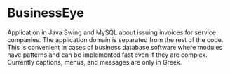 # BusinessEye
Application in Java Swing and MySQL about issuing invoices for service companies.
The application domain is separated from the rest of the code.
This is convenient in cases of business database software where modules have patterns and can be implemented fast even if they are complex. 
Currently captions, menus, and messages are only in Greek.

